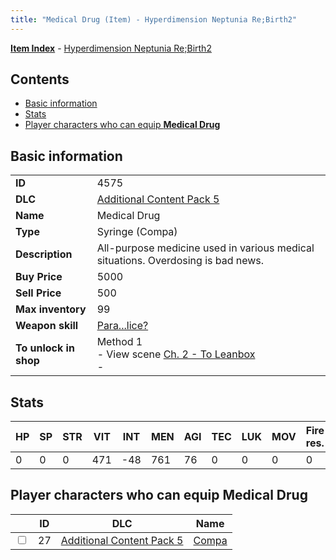 ```yaml
---
title: "Medical Drug (Item) - Hyperdimension Neptunia Re;Birth2"
---
```


[**Item Index**](/neptunia/rb2/item/index.html) - [Hyperdimension Neptunia Re;Birth2](/neptunia/rb2)

## Contents

- [Basic information](#basic-information)
- [Stats](#stats)
- [Player characters who can equip **Medical Drug**](#player-characters-who-can-equip-medical-drug)

## Basic information

|   |   |
| -- | -- |
| **ID** | 4575 |
| **DLC** | [Additional Content Pack 5](/neptunia/rb2/dlc/13-pack5.html) |
| **Name** | Medical Drug |
| **Type** | Syringe (Compa) |
| **Description** | All-purpose medicine used in various medical situations. Overdosing is bad news. |
| **Buy Price** | 5000 |
| **Sell Price** | 500 |
| **Max inventory** | 99 |
| **Weapon skill** | [Para...lice?](/neptunia/rb2/skill/13-3103-para-lice.html) |
| **To unlock in shop** | Method 1<br />- View scene [Ch. 2 - To Leanbox](/neptunia/rb2/scene/0-201-ch-2-to-leanbox.html)<br />-  |

## Stats

| HP | SP | STR | VIT | INT | MEN | AGI | TEC | LUK | MOV | Fire res. | Ice res. | Wind res. | Lightning res. |
| -- | -- | --- | --- | --- | --- | --- | --- | --- | --- | --------- | -------- | --------- | -------------- |
| 0 | 0 | 0 | 471 | -48 | 761 | 76 | 0 | 0 | 0 | 0 | 0 | 0 | 0 |

## Player characters who can equip **Medical Drug**

|    | ID | DLC | Name |
| -- | -- | --- | ---- |
| <input type="checkbox" id="rb2-player-13-27" class="trackbox" /> | 27 | [Additional Content Pack 5](/neptunia/rb2/dlc/13-pack5.html) | [Compa](/neptunia/rb2/player/13-27-compa.html) |